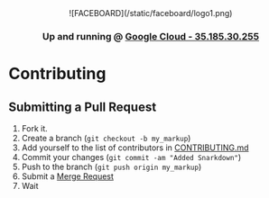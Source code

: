 <center>![FACEBOARD](/static/faceboard/logo1.png)

### Up and running @ [Google Cloud - 35.185.30.255](http://35.185.30.255/) </center>

# Contributing

## Submitting a Pull Request
1. Fork it.
1. Create a branch (`git checkout -b my_markup`)
1. Add yourself to the list of contributors in [CONTRIBUTING.md](CONTRIBUTING.md)
1. Commit your changes (`git commit -am "Added Snarkdown"`)
1. Push to the branch (`git push origin my_markup`)
1. Submit a [Merge Request](https://docs.gitlab.com/ee/gitlab-basics/add-merge-request.html)
1. Wait

